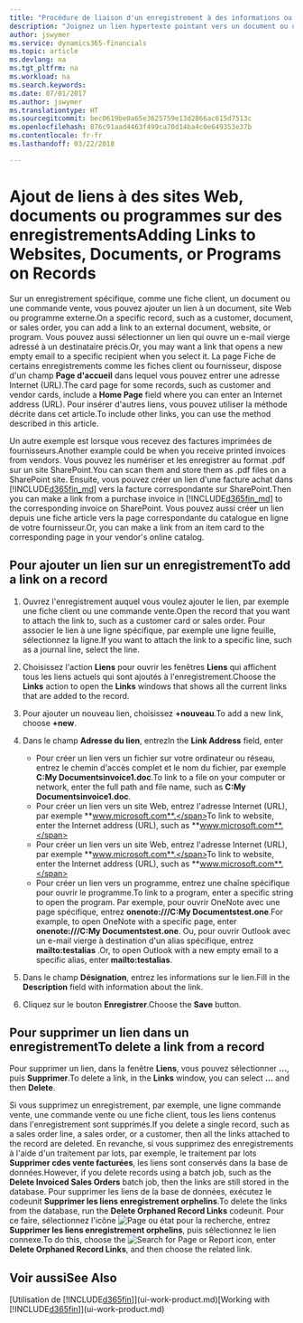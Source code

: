 ```yaml
---
title: "Procédure de liaison d'un enregistrement à des informations ou programmes externes | Microsoft Docs"
description: "Joignez un lien hypertexte pointant vers un document ou un site Web à un enregistrement spécifique, tel qu'une fiche client ou un document."
author: jswymer
ms.service: dynamics365-financials
ms.topic: article
ms.devlang: na
ms.tgt_pltfrm: na
ms.workload: na
ms.search.keywords: 
ms.date: 07/01/2017
ms.author: jswymer
ms.translationtype: HT
ms.sourcegitcommit: bec0619be0a65e3625759e13d2866ac615d7513c
ms.openlocfilehash: 876c91aad4463f499ca70d14ba4c0e649353e37b
ms.contentlocale: fr-fr
ms.lasthandoff: 03/22/2018

---
```

# <a name="adding-links-to-websites-documents-or-programs-on-records"></a><span data-ttu-id="4466d-103">Ajout de liens à des sites Web, documents ou programmes sur des enregistrements</span><span class="sxs-lookup"><span data-stu-id="4466d-103">Adding Links to Websites, Documents, or Programs on Records</span></span>
<span data-ttu-id="4466d-104">Sur un enregistrement spécifique, comme une fiche client, un document ou une commande vente, vous pouvez ajouter un lien à un document, site Web ou programme externe.</span><span class="sxs-lookup"><span data-stu-id="4466d-104">On a specific record, such as a customer, document, or sales order, you can add a link to an external document, website, or program.</span></span> <span data-ttu-id="4466d-105">Vous pouvez aussi sélectionner un lien qui ouvre un e-mail vierge adressé à un destinataire précis.</span><span class="sxs-lookup"><span data-stu-id="4466d-105">Or, you may want a link that opens a new empty email to a specific recipient when you select it.</span></span> <span data-ttu-id="4466d-106">La page Fiche de certains enregistrements comme les fiches client ou fournisseur, dispose d'un champ **Page d'accueil** dans lequel vous pouvez entrer une adresse Internet (URL).</span><span class="sxs-lookup"><span data-stu-id="4466d-106">The card page for some records, such as customer and vendor cards, include a **Home Page** field where you can enter an Internet address (URL).</span></span> <span data-ttu-id="4466d-107">Pour insérer d'autres liens, vous pouvez utiliser la méthode décrite dans cet article.</span><span class="sxs-lookup"><span data-stu-id="4466d-107">To include other links, you can use the method described in this article.</span></span>

<span data-ttu-id="4466d-108">Un autre exemple est lorsque vous recevez des factures imprimées de fournisseurs.</span><span class="sxs-lookup"><span data-stu-id="4466d-108">Another example could be when you receive printed invoices from vendors.</span></span> <span data-ttu-id="4466d-109">Vous pouvez les numériser et les enregistrer au format .pdf sur un site SharePoint.</span><span class="sxs-lookup"><span data-stu-id="4466d-109">You can scan them and store them as .pdf files on a SharePoint site.</span></span> <span data-ttu-id="4466d-110">Ensuite, vous pouvez créer un lien d'une facture achat dans [!INCLUDE[d365fin_md](includes/d365fin_md.md)] vers la facture correspondante sur SharePoint.</span><span class="sxs-lookup"><span data-stu-id="4466d-110">Then you can make a link from a purchase invoice in [!INCLUDE[d365fin_md](includes/d365fin_md.md)] to the corresponding invoice on  SharePoint.</span></span> <span data-ttu-id="4466d-111">Vous pouvez aussi créer un lien depuis une fiche article vers la page correspondante du catalogue en ligne de votre fournisseur.</span><span class="sxs-lookup"><span data-stu-id="4466d-111">Or, you can make a link from an item card to the corresponding page in your vendor's online catalog.</span></span>

## <a name="to-add-a-link-on-a-record"></a><span data-ttu-id="4466d-112">Pour ajouter un lien sur un enregistrement</span><span class="sxs-lookup"><span data-stu-id="4466d-112">To add a link on a record</span></span>   

1.  <span data-ttu-id="4466d-113">Ouvrez l'enregistrement auquel vous voulez ajouter le lien, par exemple une fiche client ou une commande vente.</span><span class="sxs-lookup"><span data-stu-id="4466d-113">Open the record that you want to attach the link to, such as a customer card or sales order.</span></span> <span data-ttu-id="4466d-114">Pour associer le lien à une ligne spécifique, par exemple une ligne feuille, sélectionnez la ligne.</span><span class="sxs-lookup"><span data-stu-id="4466d-114">If you want to attach the link to a specific line, such as a journal line, select the line.</span></span>  

2.  <span data-ttu-id="4466d-115">Choisissez l'action **Liens** pour ouvrir les fenêtres **Liens** qui affichent tous les liens actuels qui sont ajoutés à l'enregistrement.</span><span class="sxs-lookup"><span data-stu-id="4466d-115">Choose the **Links** action to open the **Links** windows that shows all the current links that are added to the record.</span></span>

3. <span data-ttu-id="4466d-116">Pour ajouter un nouveau lien, choisissez **+nouveau**.</span><span class="sxs-lookup"><span data-stu-id="4466d-116">To add a new link, choose **+new**.</span></span>

4.  <span data-ttu-id="4466d-117">Dans le champ **Adresse du lien**, entrez</span><span class="sxs-lookup"><span data-stu-id="4466d-117">In the **Link Address** field, enter</span></span>

    -   <span data-ttu-id="4466d-118">Pour créer un lien vers un fichier sur votre ordinateur ou réseau, entrez le chemin d'accès complet et le nom du fichier, par exemple **C:My Documentsinvoice1.doc**.</span><span class="sxs-lookup"><span data-stu-id="4466d-118">To link to a file on your computer or network, enter the full path and file name, such as  **C:My Documentsinvoice1.doc**.</span></span>
    -   <span data-ttu-id="4466d-119">Pour créer un lien vers un site Web, entrez l'adresse Internet (URL), par exemple **www.microsoft.com**.</span><span class="sxs-lookup"><span data-stu-id="4466d-119">To link to website, enter the Internet address (URL), such as **www.microsoft.com**.</span></span>
    -   <span data-ttu-id="4466d-120">Pour créer un lien vers un site Web, entrez l'adresse Internet (URL), par exemple **www.microsoft.com**.</span><span class="sxs-lookup"><span data-stu-id="4466d-120">To link to website, enter the Internet address (URL), such as **www.microsoft.com**.</span></span>
    -   <span data-ttu-id="4466d-121">Pour créer un lien vers un programme, entrez une chaîne spécifique pour ouvrir le programme.</span><span class="sxs-lookup"><span data-stu-id="4466d-121">To link to a program, enter a specific string to open the program.</span></span> <span data-ttu-id="4466d-122">Par exemple, pour ouvrir OneNote avec une page spécifique, entrez **onenote:///C:My Documentstest.one**.</span><span class="sxs-lookup"><span data-stu-id="4466d-122">For example, to open OneNote with a specific page, enter **onenote:///C:My Documentstest.one**.</span></span> <span data-ttu-id="4466d-123">Ou, pour ouvrir Outlook avec un e-mail vierge à destination d'un alias spécifique, entrez **mailto:testalias** .</span><span class="sxs-lookup"><span data-stu-id="4466d-123">Or, to open Outlook with a new empty email to a specific alias, enter **mailto:testalias**.</span></span>  

5.  <span data-ttu-id="4466d-124">Dans le champ **Désignation**, entrez les informations sur le lien.</span><span class="sxs-lookup"><span data-stu-id="4466d-124">Fill in the **Description** field with information about the link.</span></span>  

6.  <span data-ttu-id="4466d-125">Cliquez sur le bouton **Enregistrer**.</span><span class="sxs-lookup"><span data-stu-id="4466d-125">Choose the **Save** button.</span></span>  

## <a name="to-delete-a-link-from-a-record"></a><span data-ttu-id="4466d-126">Pour supprimer un lien dans un enregistrement</span><span class="sxs-lookup"><span data-stu-id="4466d-126">To delete a link from a record</span></span>  

<span data-ttu-id="4466d-127">Pour supprimer un lien, dans la fenêtre **Liens**, vous pouvez sélectionner **…**, puis **Supprimer**.</span><span class="sxs-lookup"><span data-stu-id="4466d-127">To delete a link, in the **Links** window, you can select **...** and then **Delete**.</span></span>

<span data-ttu-id="4466d-128">Si vous supprimez un enregistrement, par exemple, une ligne commande vente, une commande vente ou une fiche client, tous les liens contenus dans l'enregistrement sont supprimés.</span><span class="sxs-lookup"><span data-stu-id="4466d-128">If you delete a single record, such as a sales order line, a sales order, or a customer, then all the links attached to the record are deleted.</span></span> <span data-ttu-id="4466d-129">En revanche, si vous supprimez des enregistrements à l'aide d'un traitement par lots, par exemple, le traitement par lots **Supprimer cdes vente facturées**, les liens sont conservés dans la base de données.</span><span class="sxs-lookup"><span data-stu-id="4466d-129">However, if you delete records using a batch job, such as the **Delete Invoiced Sales Orders** batch job, then the links are still stored in the database.</span></span> <span data-ttu-id="4466d-130">Pour supprimer les liens de la base de données, exécutez le codeunit **Supprimer les liens enregistrement orphelins**.</span><span class="sxs-lookup"><span data-stu-id="4466d-130">To delete the links from the database, run the **Delete Orphaned Record Links** codeunit.</span></span> <span data-ttu-id="4466d-131">Pour ce faire, sélectionnez l'icône ![Page ou état pour la recherche](media/ui-search/search_small.png "Page ou état pour la recherche"), entrez **Supprimer les liens enregistrement orphelins**, puis sélectionnez le lien connexe.</span><span class="sxs-lookup"><span data-stu-id="4466d-131">To do this, choose the ![Search for Page or Report](media/ui-search/search_small.png "Search for Page or Report icon") icon, enter **Delete Orphaned Record Links**, and then choose the related link.</span></span>   

<!-- ### To run delete orphaned record links  

1.  Choose the ![Search for Page or Report](media/ui-search/search_small.png "Search for Page or Report icon") icon, enter **Data Deletion**, and then choose the related link.  

2.  On the **Data Deletion** page, choose **Tasks**, and then choose **Delete Orphaned Record Links**.  -->

## <a name="see-also"></a><span data-ttu-id="4466d-132">Voir aussi</span><span class="sxs-lookup"><span data-stu-id="4466d-132">See Also</span></span>  
<span data-ttu-id="4466d-133">[Utilisation de [!INCLUDE[d365fin](includes/d365fin_md.md)]](ui-work-product.md)</span><span class="sxs-lookup"><span data-stu-id="4466d-133">[Working with [!INCLUDE[d365fin](includes/d365fin_md.md)]](ui-work-product.md)</span></span>  

